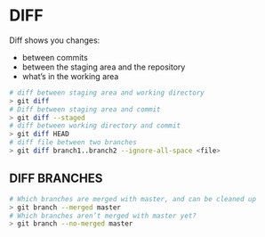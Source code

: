 # DIFF

Diff shows you changes:

- between commits
- between the staging area and the repository
- what’s in the working area

```bash
# diff between staging area and working directory
> git diff
# Diff between staging area and commit
> git diff --staged
# diff between working directory and commit
> git diff HEAD
# diff file between two branches
> git diff branch1..branch2 --ignore-all-space <file>
```

## DIFF BRANCHES

```bash
# Which branches are merged with master, and can be cleaned up
> git branch --merged master
# Which branches aren’t merged with master yet?
> git branch --no-merged master
```
